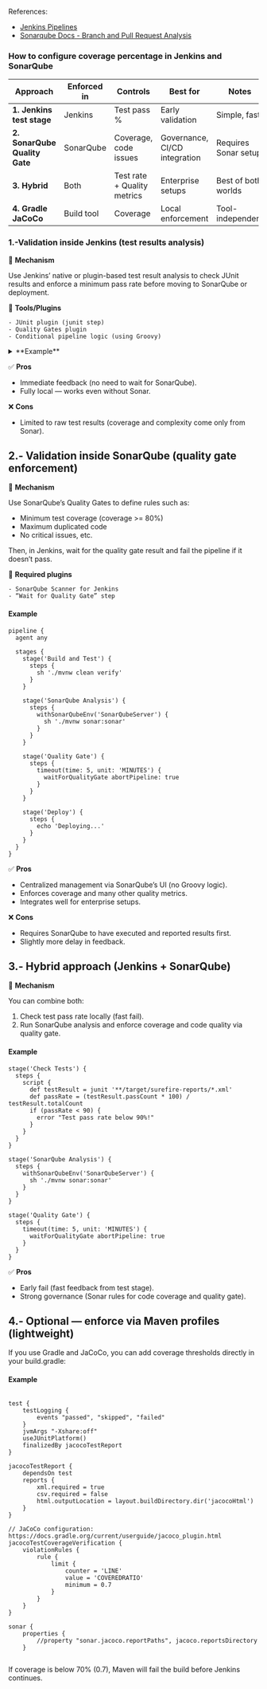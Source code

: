 

References:

- [Jenkins Pipelines](https://www.jenkins.io/doc/book/pipeline/)
- [Sonarqube Docs - Branch and Pull Request Analysis](https://docs.sonarsource.com/sonarqube-server/analyzing-source-code/branch-analysis/introduction)



### How to configure coverage percentage in Jenkins and SonarQube

| Approach                      | Enforced in | Controls                    | Best for                      | Notes                |
| ----------------------------- | ----------- | --------------------------- | ----------------------------- | -------------------- |
| **1. Jenkins test stage**     | Jenkins     | Test pass %                 | Early validation              | Simple, fast         |
| **2. SonarQube Quality Gate** | SonarQube   | Coverage, code issues       | Governance, CI/CD integration | Requires Sonar setup |
| **3. Hybrid**                 | Both        | Test rate + Quality metrics | Enterprise setups             | Best of both worlds  |
| **4. Gradle JaCoCo**          | Build tool  | Coverage                    | Local enforcement             | Tool-independent     |


### 1.-Validation inside Jenkins (test results analysis)

🔸 **Mechanism**

Use Jenkins’ native or plugin-based test result analysis to check JUnit results and enforce a minimum pass rate before moving to SonarQube or deployment.

🔸 **Tools/Plugins**

	- JUnit plugin (junit step)
	- Quality Gates plugin
	- Conditional pipeline logic (using Groovy)


<details>
  <summary>**Example**</summary>

```
pipeline {
  agent any

  stages {
    stage('Build') {
      steps {
        sh './mvnw clean package'
      }
    }

    stage('Test') {
      steps {
        junit '**/target/surefire-reports/*.xml'
      }
    }

    stage('Check Test Results') {
      steps {
        script {
          def testResult = junit '**/target/surefire-reports/*.xml'
          def passRate = (testResult.passCount * 100) / testResult.totalCount
          echo "Test pass rate: ${passRate}%"
          if (passRate < 80) {
            error "Build failed: test pass rate below threshold (80%)"
          }
        }
      }
    }

    stage('SonarQube Analysis') {
      steps {
        withSonarQubeEnv('SonarQubeServer') {
          sh './mvnw sonar:sonar'
        }
      }
    }
  }
}

```
</details>

✅ **Pros**

- Immediate feedback (no need to wait for SonarQube).
- Fully local — works even without Sonar.

❌ **Cons**

- Limited to raw test results (coverage and complexity come only from Sonar).


## 2.- Validation inside SonarQube (quality gate enforcement)

🔸 **Mechanism**

Use SonarQube’s Quality Gates to define rules such as:
- Minimum test coverage (coverage >= 80%)
- Maximum duplicated code
- No critical issues, etc.

Then, in Jenkins, wait for the quality gate result and fail the pipeline if it doesn’t pass.

🔸 **Required plugins**

	- SonarQube Scanner for Jenkins
	- “Wait for Quality Gate” step

#### Example

```
pipeline {
  agent any

  stages {
    stage('Build and Test') {
      steps {
        sh './mvnw clean verify'
      }
    }

    stage('SonarQube Analysis') {
      steps {
        withSonarQubeEnv('SonarQubeServer') {
          sh './mvnw sonar:sonar'
        }
      }
    }

    stage('Quality Gate') {
      steps {
        timeout(time: 5, unit: 'MINUTES') {
          waitForQualityGate abortPipeline: true
        }
      }
    }

    stage('Deploy') {
      steps {
        echo 'Deploying...'
      }
    }
  }
}

```

✅ **Pros**

- Centralized management via SonarQube’s UI (no Groovy logic).
- Enforces coverage and many other quality metrics.
- Integrates well for enterprise setups.

❌ **Cons**

- Requires SonarQube to have executed and reported results first.
- Slightly more delay in feedback.

## 3.- Hybrid approach (Jenkins + SonarQube)

🔸 **Mechanism**

You can combine both:
1. Check test pass rate locally (fast fail).
2. Run SonarQube analysis and enforce coverage and code quality via quality gate.


#### Example

```
stage('Check Tests') {
  steps {
    script {
      def testResult = junit '**/target/surefire-reports/*.xml'
      def passRate = (testResult.passCount * 100) / testResult.totalCount
      if (passRate < 90) {
        error "Test pass rate below 90%!"
      }
    }
  }
}

stage('SonarQube Analysis') {
  steps {
    withSonarQubeEnv('SonarQubeServer') {
      sh './mvnw sonar:sonar'
    }
  }
}

stage('Quality Gate') {
  steps {
    timeout(time: 5, unit: 'MINUTES') {
      waitForQualityGate abortPipeline: true
    }
  }
}
```
✅ **Pros**

- Early fail (fast feedback from test stage).
- Strong governance (Sonar rules for code coverage and quality gate).


## 4.- Optional — enforce via Maven profiles (lightweight)

If you use Gradle and JaCoCo, you can add coverage thresholds directly in your build.gradle:


#### Example

```

test {
    testLogging {
        events "passed", "skipped", "failed"
    }
    jvmArgs "-Xshare:off"
    useJUnitPlatform()
    finalizedBy jacocoTestReport
}

jacocoTestReport {
    dependsOn test
    reports {
        xml.required = true
        csv.required = false
        html.outputLocation = layout.buildDirectory.dir('jacocoHtml')
    }
}

// JaCoCo configuration: https://docs.gradle.org/current/userguide/jacoco_plugin.html
jacocoTestCoverageVerification {
    violationRules {
        rule {
            limit {
                counter = 'LINE'
                value = 'COVEREDRATIO'
                minimum = 0.7
            }
        }
    }
}

sonar {
    properties {
        //property "sonar.jacoco.reportPaths", jacoco.reportsDirectory
    }


```
If coverage is below 70% (0.7), Maven will fail the build before Jenkins continues.
